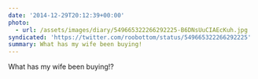 ```yaml
---
date: '2014-12-29T20:12:39+00:00'
photo:
  - url: /assets/images/diary/549665322266292225-B6DNsUuCIAEcKuh.jpg
syndicated: 'https://twitter.com/roobottom/status/549665322266292225'
summary: What has my wife been buying!
---
```

What has my wife been buying!? 
